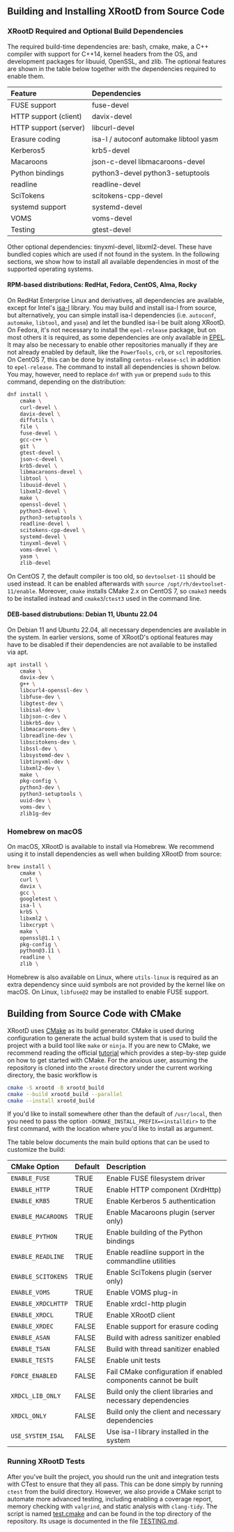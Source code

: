 ## Building and Installing XRootD from Source Code

### XRootD Required and Optional Build Dependencies

The required build-time dependencies are: bash, cmake, make, a C++ compiler with
support for C++14, kernel headers from the OS, and development packages for
libuuid, OpenSSL, and zlib. The optional features are shown in the table below
together with the dependencies required to enable them.

| Feature               | Dependencies                             |
|:----------------------|:-----------------------------------------|
| FUSE support          | fuse-devel                               |
| HTTP support (client) | davix-devel                              |
| HTTP support (server) | libcurl-devel                            |
| Erasure coding        | isa-l / autoconf automake libtool yasm   |
| Kerberos5             | krb5-devel                               |
| Macaroons             | json-c-devel libmacaroons-devel          |
| Python bindings       | python3-devel python3-setuptools         |
| readline              | readline-devel                           |
| SciTokens             | scitokens-cpp-devel                      |
| systemd support       | systemd-devel                            |
| VOMS                  | voms-devel                               |
| Testing               | gtest-devel                              |

Other optional dependencies: tinyxml-devel, libxml2-devel. These have bundled
copies which are used if not found in the system. In the following sections, we
show how to install all available dependencies in most of the supported operating
systems.

#### RPM-based distributions: RedHat, Fedora, CentOS, Alma, Rocky

On RedHat Enterprise Linux and derivatives, all dependencies are available,
except for Intel's [isa-l](https://github.com/intel/isa-l) library. You may
build and install isa-l from source, but alternatively, you can simple install
isa-l dependencies (i.e. `autoconf`, `automake`, `libtool`, and `yasm`) and let
the bundled isa-l be built along XRootD. On Fedora, it's not necessary to
install the `epel-release` package, but on most others it is required, as some
dependencies are only available in [EPEL](https://docs.fedoraproject.org/en-US/epel/).
It may also be necessary to enable other repositories manually if they are not
already enabled by default, like the `PowerTools`, `crb`, or `scl` repositories.
On CentOS 7, this can be done by installing `centos-release-scl` in addition to
`epel-release`. The command to install all dependencies is shown below. You may,
however, need to replace `dnf` with `yum` or prepend `sudo` to this command,
depending on the distribution:

```sh
dnf install \
    cmake \
    curl-devel \
    davix-devel \
    diffutils \
    file \
    fuse-devel \
    gcc-c++ \
    git \
    gtest-devel \
    json-c-devel \
    krb5-devel \
    libmacaroons-devel \
    libtool \
    libuuid-devel \
    libxml2-devel \
    make \
    openssl-devel \
    python3-devel \
    python3-setuptools \
    readline-devel \
    scitokens-cpp-devel \
    systemd-devel \
    tinyxml-devel \
    voms-devel \
    yasm \
    zlib-devel
```

On CentOS 7, the default compiler is too old, so `devtoolset-11` should be used
instead. It can be enabled afterwards with `source /opt/rh/devtoolset-11/enable`.
Moreover, `cmake` installs CMake 2.x on CentOS 7, so `cmake3` needs to be installed
instead and `cmake3`/`ctest3` used in the command line.

#### DEB-based distrubutions: Debian 11, Ubuntu 22.04

On Debian 11 and Ubuntu 22.04, all necessary dependencies are available in the
system. In earlier versions, some of XRootD's optional features may have to be
disabled if their dependencies are not available to be installed via apt.

```sh
apt install \
    cmake \
    davix-dev \
    g++ \
    libcurl4-openssl-dev \
    libfuse-dev \
    libgtest-dev \
    libisal-dev \
    libjson-c-dev \
    libkrb5-dev \
    libmacaroons-dev \
    libreadline-dev \
    libscitokens-dev \
    libssl-dev \
    libsystemd-dev \
    libtinyxml-dev \
    libxml2-dev \
    make \
    pkg-config \
    python3-dev \
    python3-setuptools \
    uuid-dev \
    voms-dev \
    zlib1g-dev
```

### Homebrew on macOS

On macOS, XRootD is available to install via Homebrew. We recommend using it to
install dependencies as well when building XRootD from source:

```sh
brew install \
    cmake \
    curl \
    davix \
    gcc \
    googletest \
    isa-l \
    krb5 \
    libxml2 \
    libxcrypt \
    make \
    openssl@1.1 \
    pkg-config \
    python@3.11 \
    readline \
    zlib \
```

Homebrew is also available on Linux, where `utils-linux` is required as
an extra dependency since uuid symbols are not provided by the kernel like
on macOS. On Linux, `libfuse@2` may be installed to enable FUSE support.

## Building from Source Code with CMake

XRootD uses [CMake](https://cmake.org) as its build generator. CMake
is used during configuration to generate the actual build system that
is used to build the project with a build tool like `make` or `ninja`.
If you are new to CMake, we recommend reading the official
[tutorial](https://cmake.org/cmake/help/latest/guide/tutorial/index.html)
which provides a step-by-step guide on how to get started with CMake.
For the anxious user, assuming the repository is cloned into the `xrootd`
directory under the current working directory, the basic workflow is

```sh
cmake -S xrootd -B xrootd_build
cmake --build xrootd_build --parallel
cmake --install xrootd_build
```

If you'd like to install somewhere other than the default of `/usr/local`,
then you need to pass the option `-DCMAKE_INSTALL_PREFIX=<installdir>` to
the first command, with the location where you'd like to install as argument.

The table below documents the main build options that can be used to customize
the build:

|    CMake Option    | Default | Description
|:-------------------|:--------|:--------------------------------------------------------------
| `ENABLE_FUSE`      |  TRUE   | Enable FUSE filesystem driver
| `ENABLE_HTTP`      |  TRUE   | Enable HTTP component (XrdHttp)
| `ENABLE_KRB5`      |  TRUE   | Enable Kerberos 5 authentication
| `ENABLE_MACAROONS` |  TRUE   | Enable Macaroons plugin (server only)
| `ENABLE_PYTHON`    |  TRUE   | Enable building of the Python bindings
| `ENABLE_READLINE`  |  TRUE   | Enable readline support in the commandline utilities
| `ENABLE_SCITOKENS` |  TRUE   | Enable SciTokens plugin (server only)
| `ENABLE_VOMS`      |  TRUE   | Enable VOMS plug-in
| `ENABLE_XRDCLHTTP` |  TRUE   | Enable xrdcl-http plugin
| `ENABLE_XRDCL`     |  TRUE   | Enable XRootD client
| `ENABLE_XRDEC`     |  FALSE  | Enable support for erasure coding
| `ENABLE_ASAN`      |  FALSE  | Build with adress sanitizer enabled
| `ENABLE_TSAN`      |  FALSE  | Build with thread sanitizer enabled
| `ENABLE_TESTS`     |  FALSE  | Enable unit tests
| `FORCE_ENABLED`    |  FALSE  | Fail CMake configuration if enabled components cannot be built
| `XRDCL_LIB_ONLY`   |  FALSE  | Build only the client libraries and necessary dependencies
| `XRDCL_ONLY`       |  FALSE  | Build only the client and necessary dependencies
| `USE_SYSTEM_ISAL`  |  FALSE  | Use isa-l library installed in the system

### Running XRootD Tests

After you've built the project, you should run the unit and integration tests
with CTest to ensure that they all pass. This can be done simply by running
`ctest` from the build directory. However, we also provide a CMake script to
automate more advanced testing, including enabling a coverage report, memory checking with
`valgrind`, and static analysis with `clang-tidy`. The script is named [test.cmake](../test.cmake)
and can be found in the top directory of the repository. Its usage is documented in the file
[TESTING.md](TESTING.md).
